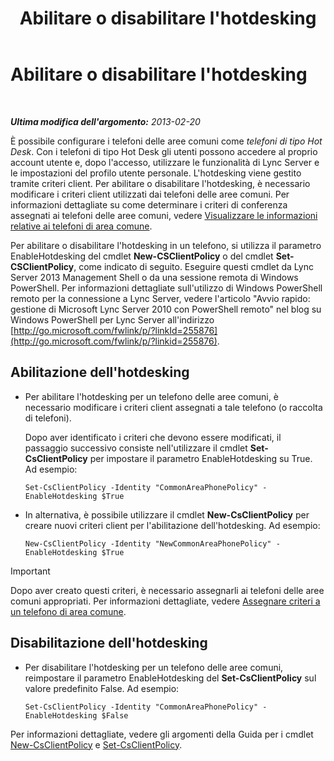 ﻿---
title: Abilitare o disabilitare l'hotdesking
TOCTitle: Abilitare o disabilitare l'hotdesking
ms:assetid: 93a7fed6-f61a-4b41-9336-a8320afa87cf
ms:mtpsurl: https://technet.microsoft.com/it-it/library/JJ994057(v=OCS.15)
ms:contentKeyID: 52062231
ms.date: 08/24/2015
mtps_version: v=OCS.15
ms.translationtype: HT
---

# Abilitare o disabilitare l'hotdesking

 

_**Ultima modifica dell'argomento:** 2013-02-20_

È possibile configurare i telefoni delle aree comuni come *telefoni di tipo Hot Desk*. Con i telefoni di tipo Hot Desk gli utenti possono accedere al proprio account utente e, dopo l'accesso, utilizzare le funzionalità di Lync Server e le impostazioni del profilo utente personale. L'hotdesking viene gestito tramite criteri client. Per abilitare o disabilitare l'hotdesking, è necessario modificare i criteri client utilizzati dai telefoni delle aree comuni. Per informazioni dettagliate su come determinare i criteri di conferenza assegnati ai telefoni delle aree comuni, vedere [Visualizzare le informazioni relative ai telefoni di area comune](lync-server-2013-view-common-area-phone-information.md).

Per abilitare o disabilitare l'hotdesking in un telefono, si utilizza il parametro EnableHotdesking del cmdlet **New-CSClientPolicy** o del cmdlet **Set-CSClientPolicy**, come indicato di seguito. Eseguire questi cmdlet da Lync Server 2013 Management Shell o da una sessione remota di Windows PowerShell. Per informazioni dettagliate sull'utilizzo di Windows PowerShell remoto per la connessione a Lync Server, vedere l'articolo "Avvio rapido: gestione di Microsoft Lync Server 2010 con PowerShell remoto" nel blog su Windows PowerShell per Lync Server all'indirizzo [http://go.microsoft.com/fwlink/p/?linkId=255876](http://go.microsoft.com/fwlink/p/?linkid=255876).


## Abilitazione dell'hotdesking

  - Per abilitare l'hotdesking per un telefono delle aree comuni, è necessario modificare i criteri client assegnati a tale telefono (o raccolta di telefoni).
    
    Dopo aver identificato i criteri che devono essere modificati, il passaggio successivo consiste nell'utilizzare il cmdlet **Set-CsClientPolicy** per impostare il parametro EnableHotdesking su True. Ad esempio:
    
        Set-CsClientPolicy -Identity "CommonAreaPhonePolicy" - EnableHotdesking $True

  - In alternativa, è possibile utilizzare il cmdlet **New-CsClientPolicy** per creare nuovi criteri client per l'abilitazione dell'hotdesking. Ad esempio:
    
        New-CsClientPolicy -Identity "NewCommonAreaPhonePolicy" - EnableHotdesking $True

> [!important]  
> Dopo aver creato questi criteri, è necessario assegnarli ai telefoni delle aree comuni appropriati. Per informazioni dettagliate, vedere <a href="lync-server-2013-assign-policies-to-a-common-area-phone.md">Assegnare criteri a un telefono di area comune</a>.

## Disabilitazione dell'hotdesking

  - Per disabilitare l'hotdesking per un telefono delle aree comuni, reimpostare il parametro EnableHotdesking del **Set-CsClientPolicy** sul valore predefinito False. Ad esempio:
    
        Set-CsClientPolicy -Identity "CommonAreaPhonePolicy" - EnableHotdesking $False

Per informazioni dettagliate, vedere gli argomenti della Guida per i cmdlet [New-CsClientPolicy](https://docs.microsoft.com/en-us/powershell/module/skype/New-CsClientPolicy) e [Set-CsClientPolicy](https://docs.microsoft.com/en-us/powershell/module/skype/Set-CsClientPolicy).

